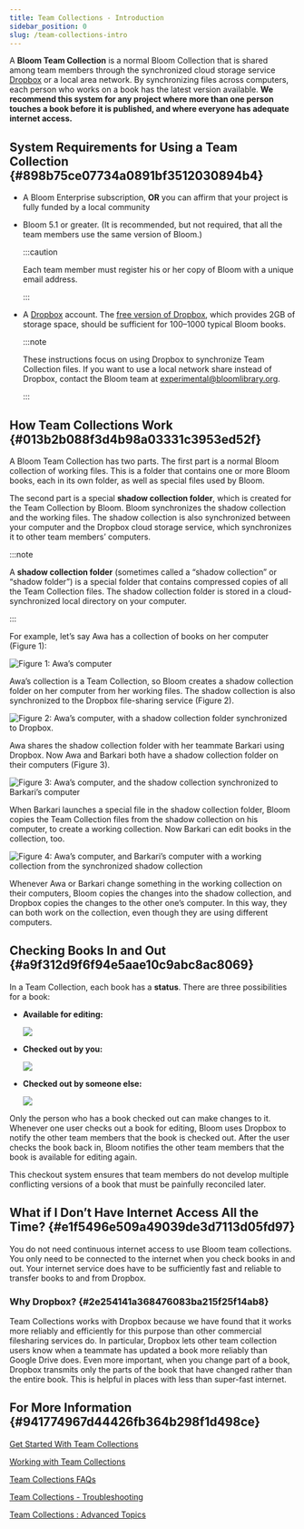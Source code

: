 ```yaml
---
title: Team Collections - Introduction
sidebar_position: 0
slug: /team-collections-intro
---
```




A **Bloom Team Collection** is a normal Bloom Collection that is shared among team members through the synchronized cloud storage service [Dropbox](https://www.dropbox.com/) or a local area network. By synchronizing files across computers, each person who works on a book has the latest version available. **We recommend this system for any project where more than one person touches a book before it is published, and where everyone has adequate internet access.** 


## System Requirements for Using a Team Collection {#898b75ce07734a0891bf3512030894b4}

- A Bloom Enterprise subscription, **OR** you can affirm that your project is fully funded by a local community
- Bloom 5.1 or greater. (It is recommended, but not required, that all the team members use the same version of Bloom.)

	:::caution
	
	Each team member must register his or her copy of Bloom with a unique email address.  
	
	:::
	
	

- A [Dropbox](https://www.dropbox.com/) account. The [free version of Dropbox](https://www.dropbox.com/basic), which provides 2GB of storage space, should be sufficient for 100–1000 typical Bloom books.

	:::note
	
	These instructions focus on using Dropbox to synchronize Team Collection files. If you want to use a local network share instead of Dropbox, contact the Bloom team at [experimental@bloomlibrary.org](mailto:experimental@bloomlibrary.org). 
	
	:::
	
	


## How Team Collections Work {#013b2b088f3d4b98a03331c3953ed52f}


A Bloom Team Collection has two parts. The first part is a normal Bloom collection of working files. This is a folder that contains one or more Bloom books, each in its own folder, as well as special files used by Bloom. 


The second part is a special **shadow collection folder**, which is created for the Team Collection by Bloom. Bloom synchronizes the shadow collection and the working files. The shadow collection is also synchronized between your computer and the Dropbox cloud storage service, which synchronizes it to other team members’ computers.


:::note

A **shadow collection folder** (sometimes called a “shadow collection” or “shadow folder”) is a special folder that contains compressed copies of all the Team Collection files. The shadow collection folder is stored in a cloud-synchronized local directory on your computer. 

:::




<div class='notion-row'>
<div class='notion-column' style={{width: 'calc((100% - (min(32px, 4vw) * 1)) * 0.5)'}}>


For example, let’s say Awa has a collection of books on her computer (Figure 1): 


</div><div className='notion-spacer'></div>

<div class='notion-column' style={{width: 'calc((100% - (min(32px, 4vw) * 1)) * 0.5)'}}>


![Figure 1: Awa’s computer](./team-collections-intro.a5aec484-1e2f-4041-a5dd-37ce9015dbcb.png)


</div><div className='notion-spacer'></div>
</div>


<div class='notion-row'>
<div class='notion-column' style={{width: 'calc((100% - (min(32px, 4vw) * 1)) * 0.5)'}}>


Awa’s collection is a Team Collection, so Bloom creates a shadow collection folder on her computer from her working files. The shadow collection is also synchronized to the Dropbox file-sharing service (Figure 2). 


</div><div className='notion-spacer'></div>

<div class='notion-column' style={{width: 'calc((100% - (min(32px, 4vw) * 1)) * 0.5)'}}>


![Figure 2: Awa’s computer, with a shadow collection folder synchronized to Dropbox.](./team-collections-intro.3e5de6a8-3332-4c2d-adae-89b40ae2bf55.png)


</div><div className='notion-spacer'></div>
</div>


<div class='notion-row'>
<div class='notion-column' style={{width: 'calc((100% - (min(32px, 4vw) * 1)) * 0.5000000000000001)'}}>


Awa shares the shadow collection folder with her teammate Barkari using Dropbox. Now Awa and Barkari both have a shadow collection folder on their computers (Figure 3).   


</div><div className='notion-spacer'></div>

<div class='notion-column' style={{width: 'calc((100% - (min(32px, 4vw) * 1)) * 0.5000000000000002)'}}>


![Figure 3: Awa’s computer, and the shadow collection synchronized to Barkari’s computer](./team-collections-intro.5dd7715f-d395-49d9-8ef3-85264e126a48.png)


</div><div className='notion-spacer'></div>
</div>


<div class='notion-row'>
<div class='notion-column' style={{width: 'calc((100% - (min(32px, 4vw) * 1)) * 0.5)'}}>


When Barkari launches a special file in the shadow collection folder, Bloom copies the Team Collection files from the shadow collection on his computer, to create a working collection. Now Barkari can edit books in the collection, too. 


</div><div className='notion-spacer'></div>

<div class='notion-column' style={{width: 'calc((100% - (min(32px, 4vw) * 1)) * 0.5)'}}>


![Figure 4: Awa’s computer, and Barkari’s computer with a working collection from the synchronized shadow collection](./team-collections-intro.3e8b9c43-bdbe-464b-9b18-81a7a16d5a1d.png)


</div><div className='notion-spacer'></div>
</div>


Whenever Awa or Barkari change something in the working collection on their computers, Bloom copies the changes into the shadow collection, and Dropbox copies the changes to the other one’s computer. In this way, they can both work on the collection, even though they are using different computers. 


## Checking Books In and Out {#a9f312d9f6f94e5aae10c9abc8ac8069}


In a Team Collection, each book has a **status**. There are three possibilities for a book: 

- **Available for editing:**

	![](./team-collections-intro.550f4967-e707-4292-a422-0cd7ac438465.png)

- **Checked out by you:**

	![](./team-collections-intro.3416e074-6723-4ea3-bcac-6b72156055eb.png)

- **Checked out by someone else:**

	![](./team-collections-intro.9de5de38-6bc2-4d57-bd5b-cdba70c421aa.png)


Only the person who has a book checked out can make changes to it. Whenever one user checks out a book for editing, Bloom uses Dropbox to notify the other team members that the book is checked out. After the user checks the book back in, Bloom notifies the other team members that the book is available for editing again. 


This checkout system ensures that team members do not develop multiple conflicting versions of a book that must be painfully reconciled later. 


## What if I Don’t Have Internet Access All the Time? {#e1f5496e509a49039de3d7113d05fd97}


You do not need continuous internet access to use Bloom team collections. You only need to be connected to the internet when you check books in and out. Your internet service does have to be sufficiently fast and reliable to transfer books to and from Dropbox.


### Why Dropbox?  {#2e254141a368476083ba215f25f14ab8}


Team Collections works with Dropbox because we have found that it works more reliably and efficiently for this purpose than other commercial filesharing services do. In particular, Dropbox lets other team collection users know when a teammate has updated a book more reliably than Google Drive does. Even more important, when you change part of a book, Dropbox transmits only the parts of the book that have changed rather than the entire book. This is helpful in places with less than super-fast internet.


## For More Information {#941774967d44426fb364b298f1d498ce}


[Get Started With Team Collections](/team-collections-getting-started) 


[Working with Team Collections](/working-with-team-collections) 


[Team Collections FAQs](/team-collection-faq) 


[Team Collections - Troubleshooting](/team-collections-problems) 


[Team Collections : Advanced Topics](/team-collections-advanced-topics) 

